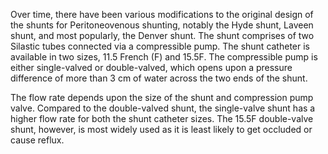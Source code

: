 Over time, there have been various modifications to the original design of the shunts for Peritoneovenous shunting, notably the Hyde shunt, Laveen shunt, and most popularly, the Denver shunt. The shunt comprises of two Silastic tubes connected via a compressible pump. The shunt catheter is available in two sizes, 11.5 French (F) and 15.5F. The compressible pump is either single-valved or double-valved, which opens upon a pressure difference of more than 3 cm of water across the two ends of the shunt.

The flow rate depends upon the size of the shunt and compression pump valve. Compared to the double-valved shunt, the single-valve shunt has a higher flow rate for both the shunt catheter sizes. The 15.5F double-valve shunt, however, is most widely used as it is least likely to get occluded or cause reflux.